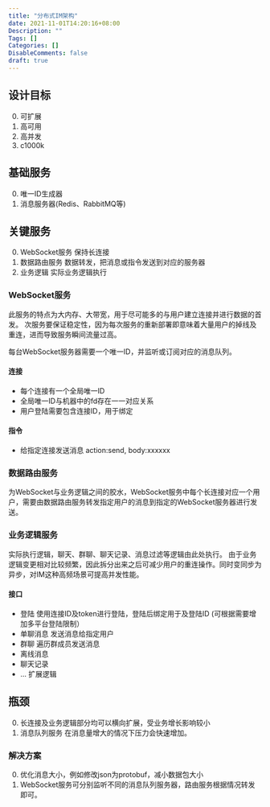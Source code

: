 ```yaml
---
title: "分布式IM架构"
date: 2021-11-01T14:20:16+08:00
Description: ""
Tags: []
Categories: []
DisableComments: false
draft: true
---
```


## 设计目标

0. 可扩展
1. 高可用
2. 高并发
3. c1000k

## 基础服务

0. 唯一ID生成器
1. 消息服务器(Redis、RabbitMQ等)

## 关键服务

0. WebSocket服务 保持长连接
1. 数据路由服务 数据转发，把消息或指令发送到对应的服务器
2. 业务逻辑 实际业务逻辑执行

### WebSocket服务

此服务的特点为大内存、大带宽，用于尽可能多的与用户建立连接并进行数据的首发。
次服务要保证稳定性，因为每次服务的重新部署即意味着大量用户的掉线及重连，进而导致服务瞬间流量过高。

每台WebSocket服务器需要一个唯一ID，并监听或订阅对应的消息队列。

#### 连接

* 每个连接有一个全局唯一ID
* 全局唯一ID与机器中的fd存在一一对应关系
* 用户登陆需要包含连接ID，用于绑定

#### 指令

* 给指定连接发送消息 action:send, body:xxxxxx

### 数据路由服务

为WebSocket与业务逻辑之间的胶水，WebSocket服务中每个长连接对应一个用户，需要由数据路由服务转发指定用户的消息到指定的WebSocket服务器进行发送。

### 业务逻辑服务

实际执行逻辑，聊天、群聊、聊天记录、消息过滤等逻辑由此处执行。
由于业务逻辑变更相对比较频繁，因此拆分出来之后可减少用户的重连操作。同时变同步为异步，对IM这种高频场景可提高并发性能。

#### 接口

* 登陆 使用连接ID及token进行登陆，登陆后绑定用于及登陆ID (可根据需要增加多平台登陆限制）
* 单聊消息 发送消息给指定用户
* 群聊 遍历群成员发送消息
* 离线消息
* 聊天记录
* ... 扩展逻辑

## 瓶颈

0. 长连接及业务逻辑部分均可以横向扩展，受业务增长影响较小
1. 消息队列服务 在消息量增大的情况下压力会快速增加。

### 解决方案

0. 优化消息大小，例如修改json为protobuf，减小数据包大小
1. WebSocket服务可分别监听不同的消息队列服务器，路由服务根据情况转发即可。
